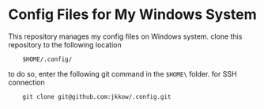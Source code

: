 # Config Files for My Windows System

This repository manages my config files on Windows system.
clone this repository to the following location

```
    $HOME/.config/
```

to do so, enter the following git command in the `$HOME\` folder.
for SSH connection

```
    git clone git@github.com:jkkow/.config.git
